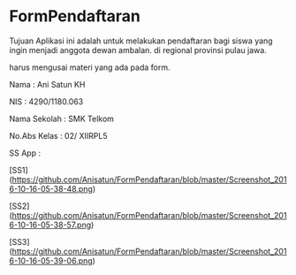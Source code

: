 # FormPendaftaran

Tujuan Aplikasi ini adalah untuk melakukan pendaftaran bagi siswa yang ingin menjadi anggota dewan ambalan.
di regional provinsi pulau jawa.

harus mengusai materi yang ada pada form.


Nama : Ani Satun KH

NIS : 4290/1180.063

Nama Sekolah : SMK Telkom

No.Abs Kelas : 02/ XIIRPL5

SS App : 

[SS1] (https://github.com/Anisatun/FormPendaftaran/blob/master/Screenshot_2016-10-16-05-38-48.png)

[SS2] (https://github.com/Anisatun/FormPendaftaran/blob/master/Screenshot_2016-10-16-05-38-57.png)

[SS3] (https://github.com/Anisatun/FormPendaftaran/blob/master/Screenshot_2016-10-16-05-39-06.png)


